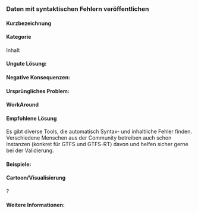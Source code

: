 ### Daten mit syntaktischen Fehlern veröffentlichen

####  Kurzbezeichnung


####  Kategorie
Inhalt

#### Ungute Lösung:

#### Negative Konsequenzen:

#### Ursprüngliches Problem:

####  WorkAround


####  Empfohlene Lösung
Es gibt diverse Tools, die automatisch Syntax- und inhaltliche Fehler finden. Verschiedene Menschen aus der Community betreiben auch schon Instanzen (konkret für GTFS und GTFS-RT) davon und helfen sicher gerne bei der Validierung.

#### Beispiele:

####  Cartoon/Visualisierung
?

#### Weitere Informationen: